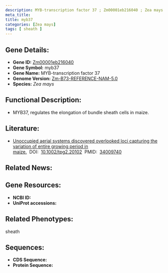 ```yaml
---
description: MYB-transcription factor 37 ; Zm00001eb216040 ; Zea mays
meta_title:
title: myb37
categories: [Zea mays]
tags: [ sheath ]
---
```


## Gene Details:
- **Gene ID:**	[Zm00001eb216040]()
- **Gene Symbol:** myb37
- **Gene Name:** MYB-transcription factor 37
- **Genome Version:** [Zm-B73-REFERENCE-NAM-5.0]()
- **Species:** *Zea mays*

## Functional Description:
   - MYB37, regulates the elongation of bundle sheath cells in maize.

## Literature:
   - [Unoccupied aerial systems discovered overlooked loci capturing the variation of entire growing period in maize.]( https://acsess.onlinelibrary.wiley.com/doi/10.1002/tpg2.20102)&nbsp;&nbsp;DOI:&nbsp;&nbsp;[10.1002/tpg2.20102](https://acsess.onlinelibrary.wiley.com/doi/10.1002/tpg2.20102)&nbsp;&nbsp;PMID:&nbsp;&nbsp;[34009740](https://pubmed.ncbi.nlm.nih.gov/34009740/)

## Related News:

## Gene Resources:
- **NCBI ID:** [](https://www.ncbi.nlm.nih.gov/gene/?term=)
- **UniProt accessions:** [](https://www.uniprot.org/uniprotkb//entry)

## Related Phenotypes:
sheath

## Sequences:
- **CDS Sequence:**
- **Protein Sequence:**
